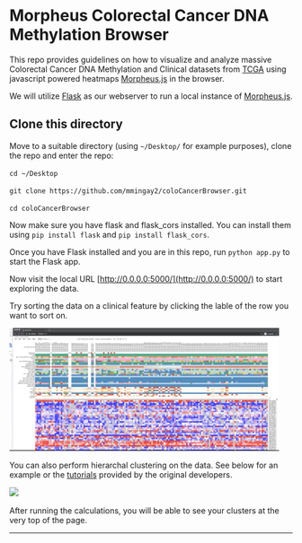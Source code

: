 # Morpheus Colorectal Cancer DNA Methylation Browser

This repo provides guidelines on how to visualize and analyze massive Colorectal Cancer DNA Methylation and Clinical datasets from [TCGA](https://portal.gdc.cancer.gov/) using javascript powered heatmaps [Morpheus.js](https://github.com/cmap/morpheus.js) in the browser.

We will utilize [Flask](https://palletsprojects.com/p/flask/) as our webserver to run a local instance of [Morpheus.js](https://github.com/cmap/morpheus.js).


## Clone this directory

Move to a suitable directory (using `~/Desktop/` for example purposes), clone the repo and enter the repo:

`cd ~/Desktop`

`git clone https://github.com/mmingay2/coloCancerBrowser.git`

`cd coloCancerBrowser`

Now make sure you have flask and flask_cors installed. You can install them using `pip install flask` and `pip install flask_cors`.

Once you have Flask installed and you are in this repo, run `python app.py` to start the Flask app.

Now visit the local URL [http://0.0.0.0:5000/](http://0.0.0.0:5000/) to start exploring the data.

Try sorting the data on a clinical feature by clicking the lable of the row you want to sort on.

![](./img/morpheus_demo.gif)

You can also perform hierarchal clustering on the data. See below for an example or the [tutorials](https://software.broadinstitute.org/morpheus/tutorial.html) provided by the original developers.

![](./img/clustering_smaller.gif)


After running the calculations, you will be able to see your clusters at the very top of the page.

---


